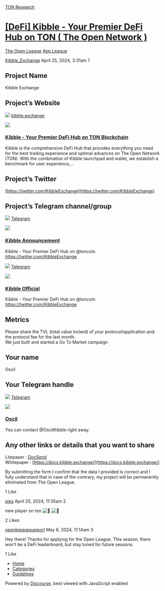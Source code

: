 [TON Research](/)

# [\[DeFi\] Kibble - Your Premier DeFi Hub on TON ( The Open Network )](/t/defi-kibble-your-premier-defi-hub-on-ton-the-open-network/13106)

[The Open League](/c/the-open-league/app-leaderboard/58)  [App League](/c/the-open-league/app-leaderboard/58) 

    

[Kibble\_Exchange](https://tonresear.ch/u/Kibble_Exchange)   April 25, 2024, 3:31am  1

## [](#project-name-1)Project Name

Kibble Exchange

## [](#projects-website-2)Project’s Website

![](https://kibble.exchange/favicon.svg?v=5) [kibble.exchange](https://kibble.exchange/)

![](https://tonresear.ch/uploads/default/optimized/2X/0/065f9c9a100ac8f463426c04ac52cdc020f874cb_2_690x388.jpeg)

### [Kibble - Your Premier DeFi Hub on TON Blockchain](https://kibble.exchange/)

Kibble is the comprehensive DeFi Hub that provides everything you need for the best trading experience and optimal advances on The Open Network (TON). With the combination of Kibble launchpad and wallet, we establish a benchmark for user experience,...

## [](#projects-twitter-3)Project’s Twitter

[https://twitter.com/KibbleExchange](https://twitter.com/KibbleExchange)

## [](#projects-telegram-channelgroup-4)Project’s Telegram channel/group

![](https://telegram.org/img/website_icon.svg?4) [Telegram](https://t.me/KibbleAnnouncement)

![](https://tonresear.ch/uploads/default/original/2X/7/70d6774c94a22f4bb6cd37ea6ff7999d27dc55a8.jpeg)

### [Kibble Announcement](https://t.me/KibbleAnnouncement)

Kibble - Your Premier DeFi Hub on @toncoin https://twitter.com/KibbleExchange

![](https://telegram.org/img/website_icon.svg?4) [Telegram](https://t.me/KibbleOfficial)

![](https://tonresear.ch/uploads/default/original/2X/7/70d6774c94a22f4bb6cd37ea6ff7999d27dc55a8.jpeg)

### [Kibble Official](https://t.me/KibbleOfficial)

Kibble - Your Premier DeFi Hub on @toncoin https://twitter.com/KibbleExchange

## [](#metrics-5)Metrics

Please share the TVL (total value locked) of your protocol/application and the protocol fee for the last month.  
We just built and started a Go To Market campaign

## [](#your-name-6)Your name

Oscil

## [](#your-telegram-handle-7)Your Telegram handle

![](https://telegram.org/img/website_icon.svg?4) [Telegram](https://t.me/OscilKibble)

![](https://tonresear.ch/uploads/default/original/2X/7/766d2882a0f15f35a4bb456cd457a8084a5ab343.jpeg)

### [Oscil](https://t.me/OscilKibble)

You can contact @OscilKibble right away.

## [](#any-other-links-or-details-that-you-want-to-share-8)Any other links or details that you want to share

Litepaper : [DocSend](https://docsend.com/view/uau8pwnjb49v462u)  
Whitepaper : [https://docs.kibble.exchange/](https://docs.kibble.exchange/)

By submitting the form I confirm that the data I provided is correct and I fully understand that in case of the contrary, my project will be permanently eliminated from The Open League.

  1 Like

[pjes](https://tonresear.ch/u/pjes) April 25, 2024, 11:35am  2

new player on ton ![:rocket:](https://tonresear.ch/images/emoji/twitter/rocket.png?v=12 ":rocket:") ![:rocket:](https://tonresear.ch/images/emoji/twitter/rocket.png?v=12 ":rocket:")

  2 Likes

[openleaguesupport](https://tonresear.ch/u/openleaguesupport) May 6, 2024, 11:14am  3

Hey there! Thanks for applying for the Open League. This season, there won’t be a DeFi leaderboard, but stay tuned for future seasons.

  1 Like

*   [Home](/)
*   [Categories](/categories)
*   [Guidelines](/guidelines)

Powered by [Discourse](https://www.discourse.org), best viewed with JavaScript enabled